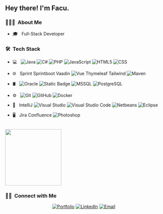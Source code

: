 <h2> Hey there! I'm Facu.</h2>

<h3> 👨🏻‍💻 &nbsp;About Me </h3>

- 🎓 &nbsp; Full-Stack Developer 

<h3> 🛠 &nbsp;Tech Stack</h3>

- 💻 &nbsp;
  ![Java](https://img.shields.io/badge/Java-%23333?style=for-the-badge&logo=openjdk&logoColor=red&label=%20&color=%23333)
  ![C#](https://img.shields.io/badge/C%23-%23333?style=for-the-badge&logo=c%23&logoColor=%23390091&label=%20&color=%23333)
  ![PHP](https://img.shields.io/badge/Php-%23333?style=for-the-badge&logo=php&label=%20&color=%23333)
  ![JavaScript](https://img.shields.io/badge/JavaScript-%23333?style=for-the-badge&logo=javascript&label=%20&color=%23333)
  ![HTML5](https://img.shields.io/badge/HTML5-%23333?style=for-the-badge&logo=html5&logoColor=orage&color=%23333)
  ![CSS](https://img.shields.io/badge/CSS-%23333?style=for-the-badge&logo=css3&logoColor=blue&color=%23333)

  
- 🌐 &nbsp;
  Sprint
  Sprintboot
  Vaadin
  ![Vue](https://img.shields.io/badge/Vue-%23333?style=for-the-badge&logo=vuedotjs&color=%23333)
  Thymeleaf
  Tailwind
  ![Maven](https://img.shields.io/badge/-Maven-333333?style=flat&logo=apache-maven)
  
- 🛢 &nbsp;
  ![Oracle](https://img.shields.io/badge/Oracle-%23333?style=for-the-badge&logo=oracle&logoColor=red&color=%23333)
  ![Static Badge](https://img.shields.io/badge/MySQL-%23333?style=for-the-badge&logo=mysql&logoColor=blue&color=%23333)
  ![MSSQL](https://img.shields.io/badge/MSSQL-%23333?style=for-the-badge&logo=microsoftsqlserver&logoColor=red&color=%23333)
  ![PostgreSQL](https://img.shields.io/badge/PostgreSQL-%23333?style=for-the-badge&logo=postgresql&logoColor=blue&color=%23333)


- ⚙️ &nbsp;
  ![Git](https://img.shields.io/badge/-Git-333333?style=flat&logo=git)
  ![GitHub](https://img.shields.io/badge/-GitHub-333333?style=flat&logo=github)
  ![Docker](https://img.shields.io/badge/-Docker-333333?style=flat&logo=docker)
  
- 🔧 &nbsp;
  IntelliJ
  ![Visual Studio](https://img.shields.io/badge/-Visual%20Studio%20-333333?style=flat&logo=visual-studio&logoColor=662d91)
  ![Visual Studio Code](https://img.shields.io/badge/-Visual%20Studio%20Code-333333?style=flat&logo=visual-studio-code&logoColor=007ACC)
  ![Netbeans](https://img.shields.io/badge/-Netbeans-333333?style=flat&logo=apache-netbeans-IDE)
  ![Eclipse](https://img.shields.io/badge/-Eclipse-333333?style=flat&logo=eclipse)
  
  
- 🖥 &nbsp;
  Jira
  Confluence
  ![Photoshop](https://img.shields.io/badge/-Photoshop-333333?style=flat&logo=adobe-photoshop)
<br/>

<a href="https://github.com/facuruku">
  <img height="180em" src="https://github-readme-stats.vercel.app/api/top-langs/?username=facuruku&theme=buefy&layout=compact" />
</a>

<br/>

<h3> 🤝🏻 &nbsp;Connect with Me </h3>

<p align="center">
<a href="https://facundomeza.com"><img alt="Portfolio" src="https://img.shields.io/badge/Portfolio-Web-blue?style=flat-square&logo=web"></a>
<a href="https://www.linkedin.com/in/facumeza/"><img alt="LinkedIn" src="https://img.shields.io/badge/LinkedIn-FacundoMeza-blue?style=flat-square&logo=linkedin"></a>
<a href="mailto:contact@facundomeza.com"><img alt="Email" src="https://img.shields.io/badge/Email-contact@facundomeza.com-blue?style=flat-square&logo=gmail"></a>
</p>
